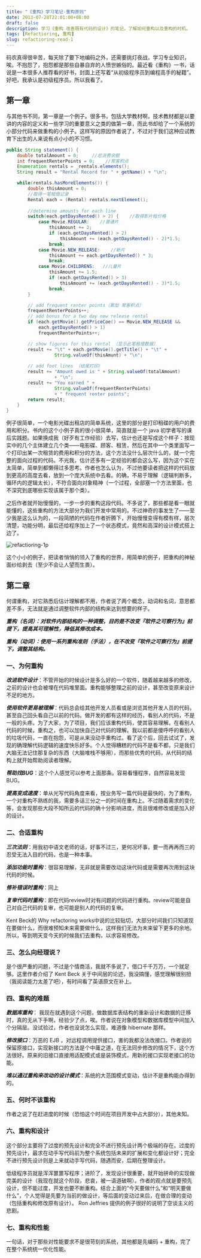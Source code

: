 ```yaml
---
title: "《重构》学习笔记-重构原则"
date: 2013-07-28T22:01:00+08:00
draft: false
description: 学习《重构 改善既有代码的设计》的笔记，了解如何重构以及重构的时机。
tags: [Refactioring, 重构]
slug: refactioring-read-1
---
```


码农真得很辛苦，每天除了要下地编码之外，还需要挑灯夜战，学习专业知识，唉。不抱怨了，抱怨都是那些自暴自弃的人愤世嫉俗的。最近看《重构》一书，话说是一本很多人推荐看的好书，封面上还写着“从初级程序员到编程高手的秘籍”。好吧，我承认是初级程序员。所以我看了。

## 第一章
与其他书不同，第一章是一个例子。很多书，包括大学教材啊，技术教材都是以要讲的内容的定义和一些学习的重要意义之类的做第一章，而此书却给了一个系统的小部分代码来做重构的小例子。这样写的原因作者说了，不过对于我们这种应试教育下出生的人来说有点小小的不习惯。

```java
public String statement() {
    double totalAmount = 0;     //总消费余额
    int frequentRenterPoints = 0;    //常客积点
    Enumeration rentals = _rentals.elements();
    String result = "Rental Record for " + getName() + "\n";

    while(rentals.hasMoreElements()) {
        double thisAmount = 0;
        //取得一笔租借记录
        Rental each = (Rental) rentals.nextElement();
        
        //determine amounts for each line
        switch(each.getDaysRented() > 2) {    //取得影片租价格
            case Movie.REGULAR:    //普通片
                thisAmount += 2;
                if (each.getDaysRented() > 2)
                    thisAmount += (each.getDaysRented() - 2)*1.5;
                break;
            case Movie.NEW_RELEASE:    //新片
                thisAmount += each.getDaysRented() * 3;
                break;
            case Movie.CHILDRENS:   //儿童片
                thisAmount += 1.5;
                if (each.getDaysRented() > 3)
                    thisAmount += (each.getDaysRented() - 3)*1.5;
                break;
        }

        // add frequent renter points（累加 常客积点）
        frequentRenterPoints++;
        // add bonus for a two day new release rental
        if (each.getMovie().getPriceCoe() == Movie.NEW_RELEASE &&
            each.getDaysRented() > 1)
            frequentRenterPoints++;

        // show figures for this rental （显示此笔租借数据）
        result += "\t" + each.getMovie().getTitle() + "\t" +
                  String.valueOf(thisAmunt) + "\n";
      
        // add foot lines （结尾打印）
        result += "Amount owed is " + String.valueOf(totalAmount)
                  + "\n";
        result += "You earned " +
                  String.valueOf(frequentRenterPoints)
                  + " frequent renter points";
        return result;
    }
}
```

例子很简单，一个电影光碟出租店的简单系统，这里的部分是打印租碟的用户的费用和积分。书内的这个小例子真的很小很简单，简直就是一个 java 初学者写的课后实践题。如果换成我（好歹有工作经验）去写，估计也还是写成这个样子：按现实中的几个主体建立几个类——电影碟、顾客、租赁，然后在其中一个类里面写一个打印出某一次租赁的费用和积分的方法，这个方法没什么层次什么的，就一个完整的面向过程的代码。不光我，估计还多有一定经验的都会这么写，因为这个实在太简单，简单到都懒得过多思考。作者也怎么认为，不过他要读者把这样的代码放到更高的高度去看，放到一个庞大系统中去看。的确，不易于理解（逻辑判断多，循环内的逻辑太长），不符合面向对象精神（一个过程，全部塞一个方法里面，也不深究到底哪些实现该属于那个类）。

之后作者就开始慢慢的，一步一步的重构这段代码。不多说了，那些都是看一眼就能懂的，这些重构的方法大部分为我们开发中常用的。不过神奇的事发生了——至少我是这么认为的，一段简陋的代码在作者折腾下，开始慢慢变得有模有样，层次清楚，功能分明，最后还给程序加上了一个状态模式，竟然和高深的设计模式搭上边了。

![refactioring-1p](refactioring-1.png)

这个小小的例子，把读者悄悄的领入了重构的世界，用简单的例子，把重构的神秘面纱给剥去（至少不会让人望而生畏）。

## 第二章
何谓重构，对它熟悉后估计理解都不用，作者说了两个概念，动词和名词，意思都差不多，无法就是通过调整软件内部的结构来达到想要的样子。

***重构（名词）：对软件内部结构的一种调整，目的是不改变『软件之可察行为』前提下，提高其可理解性，降低其修改成本。***

***重构（动词）：使用一系列重构准则（手法），在不改变『软件之可察行为』前提下，调整其结构。***

### 一、为何重构

***改进软件设计***：不管开始的时候设计是多么好的一个软件，随着越来越多的修改，之前的设计也会被埋在代码堆里面。重构能够整理之前的设计，甚至改变原来设计不足的地方。

***使用软件更易被理解***：代码总会给其他开发人员看或是浏览其他开发人员的代码，甚至自己回头看自己以前的代码。做开发的都有这样的经历，看别人的代码，不是一般的头疼。为了大家，为了项目，我们应该重构代码，使其容易理解。在看别人代码的时候，重构之，也可以加快自己对代码的理解。我以前都是傻呼呼的看别人的垃圾代码，一直在抱怨，可是从来没动手重构过。看了这个后，回去试试了，发现的确理解代码逻辑的速度快乐好多。个人觉得糟糕的代码不是看不都，只是我们大脑无法记住那复杂的东西（大脑堆栈不够用），而那些优秀的代码，从代码的结构上就开始帮助阅读者理解。

***帮助找BUG***：这个个人感觉可以参考上面那条。容易看懂程序，自然容易发现 BUG。

***提高变成速度***：单从光写代码角度来看，按业务写一篇代码是最快的，为了重构，一个对重构不熟练的我，需要多话三分之一的时间在重构上。不过随着需求的变化等，会发现那些大段不知所云的代码的确十分影响进度，而且很难修改或是加入好的设计。

### 二、合适重构

***三次法则***：用我初中语文老师的话，好事不过三，更何况坏事，要一而再再而三的忍受无法入目的代码，也是一种本事。

***添加功能时重构***：很容易理解，无非就是需要改动这块代码或是需要再次用到这块代码的时候。

***修补错误时重构***：同上

***复审代码时重构***：即在代码review时对有问题的代码进行重构。review可能是自己对自己代码的复审，也可能是别人的代码的复审。

Kent Beck的 Why refactoring works中说的比较贴切，大部分时间我们只知道现在要做什么，而很难预知未来需要做什么，这样我们无法为未来留下更多的余地。所以，等到明天变今天的时候我们去重构，以求容易修改。 

### 三、怎么向经理说？
是个很严重的问题，不过是个情商活，我就不多说了，借口千千万万，一个就足够。这里作者介绍了 Kent Beck 关于中间层的论述，我没搞懂，感觉理解很别扭（我阅读能力太差了吧），有时间看了英语原文在补上。

### 四、重构的难题
***数据库重构***： 我现在就遇到这个问题，做数据库表结构的重新设计和数据的迁移时，真的无从下手啊，经验少了点，唉。作者说在对象模型和数据库模型中间加入个分隔层。没试验过，作者也没说怎么实现，难道像 hibernate 那样。

***修改接口***：万恶的 EJB ，对远程调用提供接口，害的我都没法改接口。作者说的保留原接口，实现新接口的方法是个中庸之道，在无法同步修改的情况下，这个方法很好。原来的旧接口直接用适配模式或是装饰模式，用新的接口实现老接口的功能。

***难以通过重构来改动的设计模式***：系统的大范围模式变动，估计不是重构能办得到的。

### 五、何时不该重构
作者之说了在赶进度的时候（恐怕这个时间在项目开发中占大部分），其他未知。

### 六、重构和设计
这个部分主要将了过度的预先设计和完全不进行预先设计两个极端的存在。过度的预先设计，最求在动手写代码前为整个系统包括未来的扩展和变化都设计好；完全不进行预先设计则是上来就动手写代码，随遇而安，后期在整理设计。

低级程序员就是浑浑噩噩写程序；进阶了，发现设计很重要，就开始拼命的实现做完美的设计（我现在就这个阶段，悲哀，被一语道破啊）。作者的观点就是要预先设计，但不能过度，开发也要不断重构。结合上面的“今天要做什么”和“明天要做什么”，个人觉得是先要为当前的做设计，等后面的变动过来后，在做合理的变动（包括重构和修改原有设计）。 Ron Jeffries 提供的例子很好的说明了空谈主义的悲剧。

### 七、重构和性能
一句话，对于那些对性能要求不是很苛刻的系统，其他都是先编码 + 重构，完了在整个系统统一优化性能。
